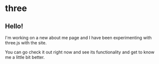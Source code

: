 # three

## Hello!

I'm working on a new about me page and I have been experimenting with three.js with the site.

You can go check it out right now and see its functionality and get to know me a little bit better.
